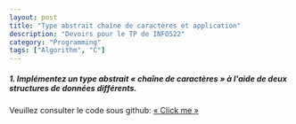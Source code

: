 ```yaml
---
layout: post
title: "Type abstrait chaîne de caractères et application"
description: "Devoirs pour le TP de INFO522"
category: "Programming"
tags: ["Algorithm", "C"]
---
```


##### 1. Implémentez un type abstrait « chaîne de caractères » à l'aide de deux structures de données différents.

Veuillez consulter le code sous github: [« Click me »]()